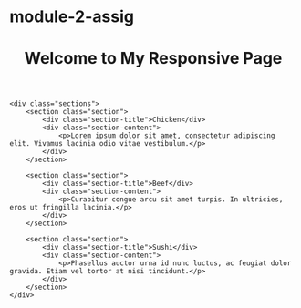 # module-2-assig
<!DOCTYPE html>
<html lang="en">
<head>
    <meta charset="UTF-8">
    <meta name="viewport" content="width=device-width, initial-scale=1.0">
    <title>Responsive Web Page</title>
    <link rel="stylesheet" href="css/style.css">
</head>
<body>
    <header>
        <h1>Welcome to My Responsive Page</h1>
    </header>

    <div class="sections">
        <section class="section">
            <div class="section-title">Chicken</div>
            <div class="section-content">
                <p>Lorem ipsum dolor sit amet, consectetur adipiscing elit. Vivamus lacinia odio vitae vestibulum.</p>
            </div>
        </section>

        <section class="section">
            <div class="section-title">Beef</div>
            <div class="section-content">
                <p>Curabitur congue arcu sit amet turpis. In ultricies, eros ut fringilla lacinia.</p>
            </div>
        </section>

        <section class="section">
            <div class="section-title">Sushi</div>
            <div class="section-content">
                <p>Phasellus auctor urna id nunc luctus, ac feugiat dolor gravida. Etiam vel tortor at nisi tincidunt.</p>
            </div>
        </section>
    </div>
</body>
</html>
